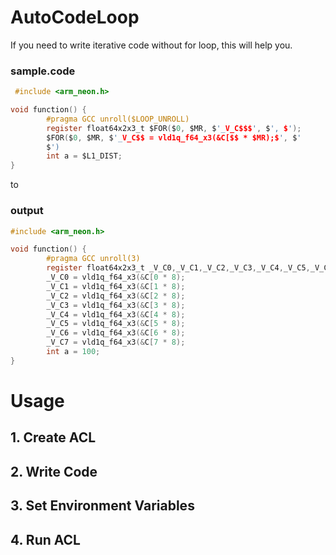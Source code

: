 # AutoCodeLoop

If you need to write iterative code without for loop, this will help you.

### sample.code
```C
 #include <arm_neon.h>

void function() {
        #pragma GCC unroll($LOOP_UNROLL)
        register float64x2x3_t $FOR($0, $MR, $'_V_C$$$', $', $');
        $FOR($0, $MR, $'_V_C$$ = vld1q_f64_x3(&C[$$ * $MR);$', $'
        $')
        int a = $L1_DIST;
}
```

to

### output
```C
#include <arm_neon.h>

void function() {
        #pragma GCC unroll(3)
        register float64x2x3_t _V_C0,_V_C1,_V_C2,_V_C3,_V_C4,_V_C5,_V_C6,_V_C7;
        _V_C0 = vld1q_f64_x3(&C[0 * 8);
        _V_C1 = vld1q_f64_x3(&C[1 * 8);
        _V_C2 = vld1q_f64_x3(&C[2 * 8);
        _V_C3 = vld1q_f64_x3(&C[3 * 8);
        _V_C4 = vld1q_f64_x3(&C[4 * 8);
        _V_C5 = vld1q_f64_x3(&C[5 * 8);
        _V_C6 = vld1q_f64_x3(&C[6 * 8);
        _V_C7 = vld1q_f64_x3(&C[7 * 8);
        int a = 100;
}
```

# Usage
## 1. Create ACL
## 2. Write Code
## 3. Set Environment Variables
## 4. Run ACL
